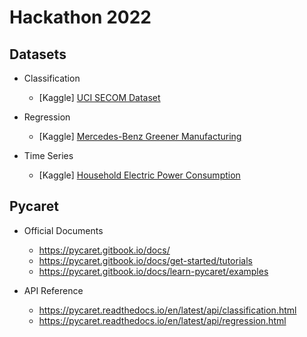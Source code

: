# Hackathon 2022

## Datasets

* Classification
  - [Kaggle] [UCI SECOM Dataset](https://www.kaggle.com/datasets/paresh2047/uci-semcom)

* Regression
  - [Kaggle] [Mercedes-Benz Greener Manufacturing](https://www.kaggle.com/c/mercedes-benz-greener-manufacturing)

* Time Series
  - [Kaggle] [Household Electric Power Consumption](https://www.kaggle.com/datasets/uciml/electric-power-consumption-data-set)


## Pycaret

* Official Documents
  - https://pycaret.gitbook.io/docs/
  - https://pycaret.gitbook.io/docs/get-started/tutorials
  - https://pycaret.gitbook.io/docs/learn-pycaret/examples

* API Reference
  - https://pycaret.readthedocs.io/en/latest/api/classification.html
  - https://pycaret.readthedocs.io/en/latest/api/regression.html
